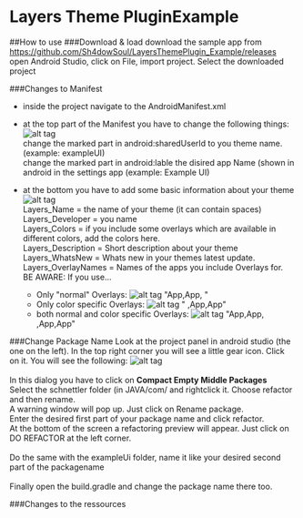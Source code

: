 # Layers Theme PluginExample
##How to use
###Download & load
download the sample app from https://github.com/Sh4dowSoul/LayersThemePlugin_Example/releases
open Android Studio, click on File, import project. Select the downloaded project

###Changes to Manifest
* inside the project navigate to the AndroidManifest.xml
* at the top part of the Manifest you have to change the following things:
![alt tag](https://cloud.githubusercontent.com/assets/10466533/8212392/b9588420-151b-11e5-9243-baf2078fe936.png)  
  change the marked part in android:sharedUserId to you theme name. (example: exampleUI)                                        
  change the marked part in android:lable the disired app Name (shown in android in the settings app  (example: Example UI)

* at the bottom you have to add some basic information about your theme
![alt tag](https://cloud.githubusercontent.com/assets/10466533/8212581/b70deb8c-151c-11e5-86a2-5c7f590dea34.png)  
  Layers_Name = the name of your theme (it can contain spaces)<br />
  Layers_Developer = you name <br />
  Layers_Colors = if you include some overlays which are available in different colors, add the colors here.<br />
  Layers_Description = Short description about your theme<br />
  Layers_WhatsNew = Whats new in your themes latest update. <br />
  Layers_OverlayNames = Names of the apps you include Overlays for.<br />
  BE AWARE: 
  If you use...
    * Only "normal" Overlays: ![alt tag](https://cloud.githubusercontent.com/assets/10466533/8213187/7a61c664-1520-11e5-9ffd-d280c5a3e5c0.png) "App,App, "
    * Only color specific Overlays: ![alt tag](https://cloud.githubusercontent.com/assets/10466533/8213299/3f6436fe-1521-11e5-8525-db2ce70b7bca.png)  " ,App,App"
    * both normal and color specific Overlays: ![alt tag](https://cloud.githubusercontent.com/assets/10466533/8213060/a278f600-151f-11e5-85e9-faa1a5cb14be.png)  "App,App, ,App,App"

###Change Package Name
Look at the project panel in android studio (the one on the left). In the top right corner you will see a little gear icon. Click on it. You will see the following:
![alt tag](https://cloud.githubusercontent.com/assets/10466533/8213507/9009e616-1522-11e5-8fe1-2465c3365b2e.png) <br />
<br />
In this dialog you have to click on **Compact Empty Middle Packages** <br />
Select the schnettler folder (in JAVA/com/ and rightclick it.  Choose refactor and then rename.<br />
A warning window will pop up. Just click on Rename package.<br />
Enter the desired first part of your package name and click refactor.<br />
At the bottom of the screen a refactoring preview will appear. Just click on DO REFACTOR at the left corner.<br />
<br />
Do the same with the exampleUi folder, name it like your desired second part of the packagename <br />
<br />
Finally open the build.gradle and change the package name there too.

###Changes to the ressources


  
  
